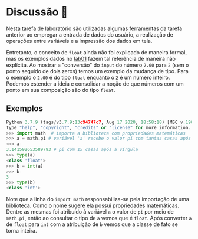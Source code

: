 # Discussão :speech_balloon:

Nesta tarefa de laboratório são utilizadas algumas ferramentas da tarefa anterior ao empregar a entrada de dados do usuário, a realização de operações entre variáveis e a impressão dos dados em tela.

Entretanto, o conceito de `float` ainda não foi explicado de maneira formal, mas os exemplos dados no [lab01](https://github.com/RenanSGuedes/mc102-1s2020/tree/master/labs/lab01/lab01) fazem tal referência de maneira não explícita. Ao mostrar a "conversão" do `input` do número `2.00` para `2` (sem o ponto seguido de dois zeros) temos um exemplo da mudança de tipo. Para o exemplo o `2.00` é do tipo `float` enquanto o `2` é um número inteiro. Podemos estender a ideia e consolidar a noção de que números com um ponto em sua composição são do tipo `float`.

## Exemplos

```python
Python 3.7.9 (tags/v3.7.9:13c94747c7, Aug 17 2020, 18:58:18) [MSC v.1900 64 bit (AMD64)] on win32
Type "help", "copyright", "credits" or "license" for more information.
>>> import math  # importa a biblioteca com propriedades matemáticas
>>> a = math.pi # variável 'a' recebe o valor pi com tantas casas após a vírgula 
>>> a 
3.141592653589793 # pi com 15 casas após a vírgula
>>> type(a)
<class 'float'>
>>> b = int(a)
>>> b
3
>>> type(b)
<class 'int'>
```

Note que a linha do `import math` responsabiliza-se pela importação de uma biblioteca. Como o nome sugere ela possui propriedades matemáticas. Dentre as mesmas foi atribuído à variável `a` o valor de `pi` por meio de `math.pi`, então ao consultar o tipo de `a` vemos que é `float`. Após converter `a` de `float` para `int` com a atribuição de `b` vemos que a classe de fato se torna inteira.